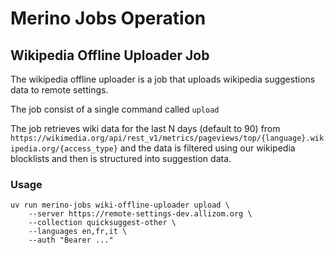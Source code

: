 # Merino Jobs Operation

## Wikipedia Offline Uploader Job

The wikipedia offline uploader is a job that uploads wikipedia suggestions data to remote settings.

The job consist of a single command called `upload`

The job retrieves wiki data for the last N days (default to 90) from `https://wikimedia.org/api/rest_v1/metrics/pageviews/top/{language}.wikipedia.org/{access_type}`
and the data is filtered using our wikipedia blocklists and then is structured into suggestion data.

### Usage
```
uv run merino-jobs wiki-offline-uploader upload \
    --server https://remote-settings-dev.allizom.org \
    --collection quicksuggest-other \
    --languages en,fr,it \
    --auth "Bearer ..."
```

